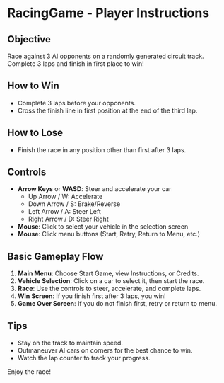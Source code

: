 # RacingGame - Player Instructions

## Objective
Race against 3 AI opponents on a randomly generated circuit track. Complete 3 laps and finish in first place to win!

## How to Win
- Complete 3 laps before your opponents.
- Cross the finish line in first position at the end of the third lap.

## How to Lose
- Finish the race in any position other than first after 3 laps.

## Controls
- **Arrow Keys** or **WASD**: Steer and accelerate your car
  - Up Arrow / W: Accelerate
  - Down Arrow / S: Brake/Reverse
  - Left Arrow / A: Steer Left
  - Right Arrow / D: Steer Right
- **Mouse**: Click to select your vehicle in the selection screen
- **Mouse**: Click menu buttons (Start, Retry, Return to Menu, etc.)

## Basic Gameplay Flow
1. **Main Menu**: Choose Start Game, view Instructions, or Credits.
2. **Vehicle Selection**: Click on a car to select it, then start the race.
3. **Race**: Use the controls to steer, accelerate, and complete laps.
4. **Win Screen**: If you finish first after 3 laps, you win!
5. **Game Over Screen**: If you do not finish first, retry or return to menu.

## Tips
- Stay on the track to maintain speed.
- Outmaneuver AI cars on corners for the best chance to win.
- Watch the lap counter to track your progress.

Enjoy the race! 